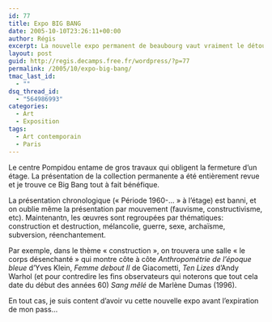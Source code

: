```yaml
---
id: 77
title: Expo BIG BANG
date: 2005-10-10T23:26:11+00:00
author: Régis
excerpt: La nouvelle expo permanent de beaubourg vaut vraiment le détour
layout: post
guid: http://regis.decamps.free.fr/wordpress/?p=77
permalink: /2005/10/expo-big-bang/
tmac_last_id:
  - ""
dsq_thread_id:
  - "564986993"
categories:
  - Art
  - Exposition
tags:
  - Art contemporain
  - Paris
---
```

Le centre Pompidou entame de gros travaux qui obligent la fermeture d&rsquo;un étage. La présentation de la collection permanente a été entièrement revue et je trouve ce Big Bang tout à fait bénéfique. 

La présentation chronologique (« Période 1960-&#8230; » à l&rsquo;étage) est banni, et on oublie même la présentation par mouvement (fauvisme, constructivisme, etc). Maintenantn, les œuvres sont regroupées par thématiques: construction et destruction, mélancolie, guerre, sexe, archaïsme, subversion, réenchantement. 

Par exemple, dans le thème « construction », on trouvera une salle « le corps désenchanté » qui montre côte à côte _Anthropométrie de l&rsquo;époque bleue_ d&rsquo;Yves Klein, _Femme debout II_ de Giacometti, _Ten Lizes_ d&rsquo;Andy Warhol (et pour contredire les fins observateurs qui noterons que tout cela date du début des années 60) _Sang mêlé_ de Marlène Dumas (1996).

En tout cas, je suis content d&rsquo;avoir vu cette nouvelle expo avant l&rsquo;expiration de mon pass&#8230;